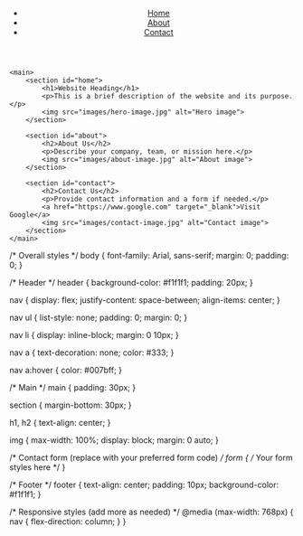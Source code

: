 <!DOCTYPE html>
<html lang="en">
<head>
    <meta charset="UTF-8">
    <meta name="viewport" content="width=device-width, initial-scale=1.0">
    <title>Website Name</title>
    <link rel="stylesheet" href="style.css">
</head>
<body>
    <header>
        <nav>
            <ul>
                <li><a href="#home">Home</a></li>
                <li><a href="#about">About</a></li>
                <li><a href="#contact">Contact</a></li>
            </ul>
        </nav>
    </header>

    <main>
        <section id="home">
            <h1>Website Heading</h1>
            <p>This is a brief description of the website and its purpose.</p>
            <img src="images/hero-image.jpg" alt="Hero image">
        </section>

        <section id="about">
            <h2>About Us</h2>
            <p>Describe your company, team, or mission here.</p>
            <img src="images/about-image.jpg" alt="About image">
        </section>

        <section id="contact">
            <h2>Contact Us</h2>
            <p>Provide contact information and a form if needed.</p>
            <a href="https://www.google.com" target="_blank">Visit Google</a>
            <img src="images/contact-image.jpg" alt="Contact image">
        </section>
    </main>

</body>
</html>
/* Overall styles */
body {
    font-family: Arial, sans-serif;
    margin: 0;
    padding: 0;
}

/* Header */
header {
    background-color: #f1f1f1;
    padding: 20px;
}

nav {
    display: flex;
    justify-content: space-between;
    align-items: center;
}

nav ul {
    list-style: none;
    padding: 0;
    margin: 0;
}

nav li {
    display: inline-block;
    margin: 0 10px;
}

nav a {
    text-decoration: none;
    color: #333;
}

nav a:hover {
    color: #007bff;
}

/* Main */
main {
    padding: 30px;
}

section {
    margin-bottom: 30px;
}

h1, h2 {
    text-align: center;
}

img {
    max-width: 100%;
    display: block;
    margin: 0 auto;
}

/* Contact form (replace with your preferred form code) */
form {
    /* Your form styles here */
}

/* Footer */
footer {
    text-align: center;
    padding: 10px;
    background-color: #f1f1f1;
}

/* Responsive styles (add more as needed) */
@media (max-width: 768px) {
    nav {
        flex-direction: column;
    }
}
